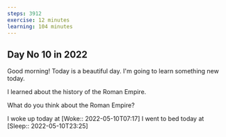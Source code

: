 ```yaml
---
steps: 3912
exercise: 12 minutes
learning: 104 minutes
---
```

## Day No 10 in 2022
Good morning! Today is a beautiful day.
I'm going to learn something new today.

I learned about the history of the Roman Empire.

What do you think about the Roman Empire?

I woke up today at [Woke:: 2022-05-10T07:17]
I went to bed today at [Sleep:: 2022-05-10T23:25]
